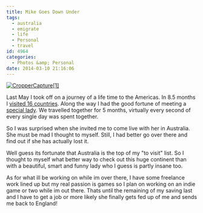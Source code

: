 ```yaml
---
title: Mike Goes Down Under
tags:
  - australia
  - emigrate
  - life
  - Personal
  - travel
id: 4964
categories:
  - Photos &amp; Personal
date: 2014-03-10 21:16:06
---
```


[![CropperCapture[1]](https://www.mikecann.co.uk/wp-content/uploads/2014/03/CropperCapture1.png)](https://www.mikecann.co.uk/wp-content/uploads/2014/03/CropperCapture1.png)

Last May I took off on a journey of a life time to the Americas. In 8.5 months I [visited 16 countries](https://www.mikecann.co.uk/travel/the-trip-2013-the-stats/). Along the way I had the good fortune of meeting a [special lady](https://www.mikecann.co.uk/uncategorized/the-trip-2013-guadalajara-to-mexico-city/). We travelled together for 5 months, virtually every second of every single day was spent together.

So I was surprised when she invited me to come live with her in Australia. She must be mad I thought to myself. Still, I had better go over there and find out if she has actually lost it.

Well guess its fortunate that Australia is the top of my &quot;to visit&quot; list. So I thought to myself what better way to check out this huge continent than with a beautiful, smart and funny lady who I guess is partly insane too.

As for what ill be working on while im over there, I have some freelance work lined up but my real passion is games so I plan on working on an indie game or two while im out there. Thats until the remaining of my saving last and I have to get a job or more likely she finally gets fed up of me and sends me back to England!